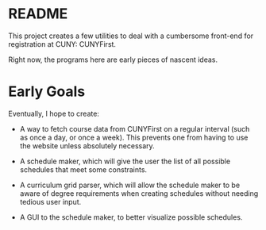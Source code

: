# README

This project creates a few utilities to deal with a cumbersome front-end for registration at CUNY: CUNYFirst.

Right now, the programs here are early pieces of nascent ideas.

# Early Goals

Eventually, I hope to create:
- A way to fetch course data from CUNYFirst on a regular interval (such as once a day, or once a week). This prevents one from having to use the website unless absolutely necessary.

- A schedule maker, which will give the user the list of all possible schedules that meet some constraints.

- A curriculum grid parser, which will allow the schedule maker to be aware of degree requirements when creating schedules without needing tedious user input.

- A GUI to the schedule maker, to better visualize possible schedules.
